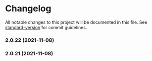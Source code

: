 # Changelog

All notable changes to this project will be documented in this file. See [standard-version](https://github.com/conventional-changelog/standard-version) for commit guidelines.

### 2.0.22 (2021-11-08)

### 2.0.21 (2021-11-08)

